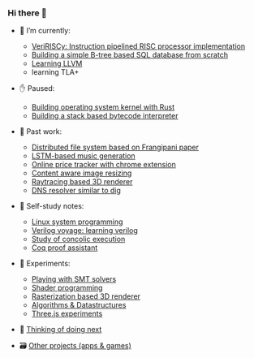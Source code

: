 ### Hi there 👋

- 🔭 I’m currently:
  - [VeriRISCy: Instruction pipelined RISC processor implementation](https://github.com/Bipinoli/VeriRISCy)
  - [Building a simple B-tree based SQL database from scratch](https://github.com/Bipinoli/EasyPeasyDB)
  - [Learning LLVM](https://github.com/Bipinoli/LLVM-Kaleidoscope)
  - learning TLA+

- ✋ Paused:
  - [Building operating system kernel with Rust](https://github.com/Bipinoli/operating-system-from-scratch)
  - [Building a stack based bytecode interpreter](https://github.com/Bipinoli/Crafting-Interpreter-in-Rust)

- 👻 Past work:
  - [Distributed file system based on Frangipani paper](https://github.com/Bipinoli/distributed-file-system)
  - [LSTM-based music generation](https://github.com/Bipinoli/Music-Generation-with-LSTM)
  - [Online price tracker with chrome extension](https://github.com/Bipinoli/Online-Price-Tracker-with-Chrome-Extension)
  - [Content aware image resizing](https://github.com/Bipinoli/Content-Aware-Image-Resizing-with-Seam-Carving)
  - [Raytracing based 3D renderer](https://github.com/Bipinoli/RayTracing-3D-Renderer)
  - [DNS resolver similar to dig](https://github.com/Bipinoli/DNS-Resolver)

- 🌱 Self-study notes:
  - [Linux system programming](https://github.com/Bipinoli/linux-system-programming-study)
  - [Verilog voyage: learning verilog](https://github.com/Bipinoli/verilog-voyage)
  - [Study of concolic execution](https://github.com/Bipinoli/Study-of-concolic-execution)
  - [Coq proof assistant](https://github.com/Bipinoli/learning-coq)
 
- 🧪 Experiments:
  - [Playing with SMT solvers](https://github.com/Bipinoli/playing-with-SMT-solver)
  - [Shader programming](https://github.com/Bipinoli/shaders)
  - [Rasterization based 3D renderer](https://github.com/Bipinoli/Rasterization-3D-Renderer)
  - [Algorithms & Datastructures](https://github.com/Bipinoli/Random-Algorithmic-Challenges)
  - [Three.js experiments](https://github.com/Bipinoli/Three.js-fundamentals)

- 🔭 [Thinking of doing next](https://github.com/Bipinoli/bipinoli/blob/main/thinking_of_doing_next.md)
- 🗃️ [Other projects (apps & games)](https://github.com/Bipinoli/bipinoli/blob/main/archive.md)
       
  
 
  
<!--is
**Bipinoli/bipinoli** is a ✨ _special_ ✨ repository because its `README.md` (this file) appears on your GitHub profile.

Here are some ideas to get you started:

- 🔭 I’m currently working on ...
- 🌱 I’m currently learning ...
- 👯 I’m looking to collaborate on ...
- 🤔 I’m looking for help with ...
- 💬 Ask me about ...
- 📫 How to reach me: ...
- 😄 Pronouns: ...
- ⚡ Fun fact: ...
-->
